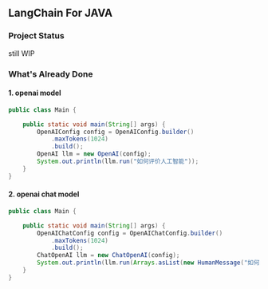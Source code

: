 ## LangChain For JAVA

### Project Status
still WIP

### What's Already Done
#### 1. openai model

```java
public class Main {

    public static void main(String[] args) {
        OpenAIConfig config = OpenAIConfig.builder()
            .maxTokens(1024)
            .build();
        OpenAI llm = new OpenAI(config);
        System.out.println(llm.run("如何评价人工智能"));
    }
}
```
#### 2. openai chat model
```java
public class Main {

    public static void main(String[] args) {
        OpenAIChatConfig config = OpenAIChatConfig.builder()
            .maxTokens(1024)
            .build();
        ChatOpenAI llm = new ChatOpenAI(config);
        System.out.println(llm.run(Arrays.asList(new HumanMessage("如何评价人工智能"))).getContent());
    }
}
```
